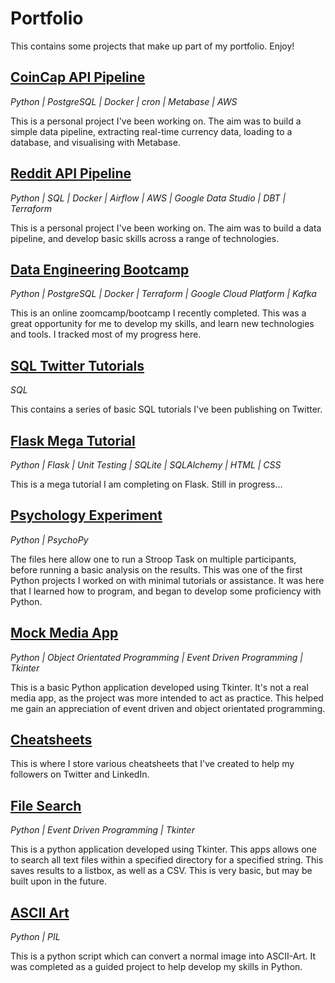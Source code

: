 # Portfolio

This contains some projects that make up part of my portfolio. Enjoy!

## [CoinCap API Pipeline](https://github.com/ABZ-Aaron/CoinCap-API-Pipeline)

*Python | PostgreSQL | Docker | cron | Metabase | AWS*

This is a personal project I've been working on. The aim was to build a simple data pipeline, extracting real-time currency data, loading to a database, and visualising with Metabase.

## [Reddit API Pipeline](https://github.com/ABZ-Aaron/Reddit-API-Pipeline)

*Python | SQL | Docker | Airflow | AWS | Google Data Studio | DBT | Terraform*

This is a personal project I've been working on. The aim was to build a data pipeline, and develop basic skills across a range of technologies.

## [Data Engineering Bootcamp](https://github.com/ABZ-Aaron/DataEngineerZoomCamp)

*Python | PostgreSQL | Docker | Terraform | Google Cloud Platform | Kafka*

This is an online zoomcamp/bootcamp I recently completed. This was a great opportunity for me to develop my skills, and learn new technologies and tools. I tracked most of my progress here.

## [SQL Twitter Tutorials](https://github.com/ABZ-Aaron/SQL-Tutorials)

*SQL*

This contains a series of basic SQL tutorials I've been publishing on Twitter.

## [Flask Mega Tutorial](https://github.com/ABZ-Aaron/Microblog)

*Python | Flask | Unit Testing | SQLite | SQLAlchemy | HTML | CSS*

This is a mega tutorial I am completing on Flask. Still in progress...

## [Psychology Experiment](https://github.com/ABZ-Aaron/Experiment)

*Python | PsychoPy*

The files here allow one to run a Stroop Task on multiple participants, before running a basic analysis on the results. This was one of the first Python projects I worked on with minimal tutorials or assistance. It was here that I learned how to program, and began to develop some proficiency with Python. 

## [Mock Media App](https://github.com/ABZ-Aaron/MediaApp)

*Python | Object Orientated Programming | Event Driven Programming | Tkinter*

This is a basic Python application developed using Tkinter. It's not a real media app, as the project was more intended to act as practice. This helped me gain an appreciation of event driven and object orientated programming. 

## [Cheatsheets](https://github.com/ABZ-Aaron/CheatSheets)

This is where I store various cheatsheets that I've created to help my followers on Twitter and LinkedIn.

## [File Search](https://github.com/ABZ-Aaron/FileSearch/)

*Python | Event Driven Programming | Tkinter*

This is a python application developed using Tkinter. This apps allows one to search all text files within a specified directory for a specified string. This saves results to a listbox, as well as a CSV. This is very basic, but may be built upon in the future.

## [ASCII Art](https://github.com/ABZ-Aaron/ASCII)

*Python | PIL*

This is a python script which can convert a normal image into ASCII-Art. It was completed as a guided project to help develop my skills in Python.
